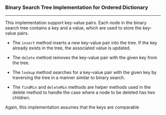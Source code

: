 ### Binary Search Tree Implementation for Ordered Dictionary

<hr>

This implementation support key-value pairs. Each node in the binary search tree contains a key and a value, which are used to store the key-value pairs.

- The ```insert``` method inserts a new key-value pair into the tree. If the key already exists in the tree, the associated value is updated.

- The ```delete``` method removes the key-value pair with the given key from the tree.

- The ```lookup``` method searches for a key-value pair with the given key by traversing the tree in a manner similar to binary search.

- The ```findMin``` and ```deleteMin``` methods are helper methods used in the delete method to handle the case where a node to be deleted has two children.

Again, this implementation assumes that the keys are comparable
